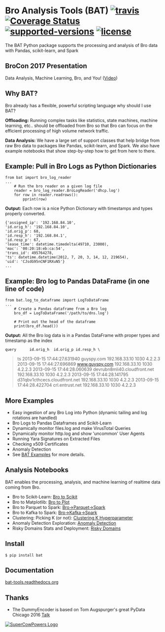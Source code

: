Bro Analysis Tools (BAT) [![travis](https://travis-ci.org/SuperCowPowers/bat.svg?branch=master)](https://travis-ci.org/SuperCowPowers/bat) [![Coverage Status](https://coveralls.io/repos/github/SuperCowPowers/bat/badge.svg?branch=master)](https://coveralls.io/github/SuperCowPowers/bat?branch=master) [![supported-versions](https://img.shields.io/pypi/pyversions/bat.svg)](https://pypi.python.org/pypi/bat) [![license](https://img.shields.io/badge/License-Apache%202.0-green.svg)](https://choosealicense.com/licenses/apache-2.0)
===============================================================================================================================================================================================================================================================================================================================================================================================================================================================================================================================================

The BAT Python package supports the processing and analysis of Bro data
with Pandas, scikit-learn, and Spark

BroCon 2017 Presentation
------------------------

Data Analysis, Machine Learning, Bro, and You!
([Video](https://www.youtube.com/watch?v=pG5lU9CLnIU))

Why BAT?
--------

Bro already has a flexible, powerful scripting language why should I use
BAT?

**Offloading:** Running complex tasks like statistics, state machines,
machine learning, etc.. should be offloaded from Bro so that Bro can
focus on the efficient processing of high volume network traffic.

**Data Analysis:** We have a large set of support classes that help
bridge from raw Bro data to packages like Pandas, scikit-learn, and
Spark. We also have example notebooks that show step-by-step how to get
from here to there.

Example: Pull in Bro Logs as Python Dictionaries
------------------------------------------------

``` {.sourceCode .python}
from bat import bro_log_reader
...
    # Run the bro reader on a given log file
    reader = bro_log_reader.BroLogReader('dhcp.log')
    for row in reader.readrows():
        pprint(row)
```

**Output:** Each row is a nice Python Dictionary with timestamps and
types properly converted.

    {'assigned_ip': '192.168.84.10',
    'id.orig_h': '192.168.84.10',
    'id.orig_p': 68,
    'id.resp_h': '192.168.84.1',
    'id.resp_p': 67,
    'lease_time': datetime.timedelta(49710, 23000),
    'mac': '00:20:18:eb:ca:54',
    'trans_id': 495764278,
    'ts': datetime.datetime(2012, 7, 20, 3, 14, 12, 219654),
    'uid': 'CJsdG95nCNF1RXuN5'}
    ...

Example: Bro log to Pandas DataFrame (in one line of code)
----------------------------------------------------------

``` {.sourceCode .python}
from bat.log_to_dataframe import LogToDataFrame
...
    # Create a Pandas dataframe from a Bro log
    bro_df = LogToDataFrame('/path/to/dns.log')

    # Print out the head of the dataframe
    print(bro_df.head())
```

**Output:** All the Bro log data is in a Pandas DataFrame with proper
types and timestamp as the index

    query      id.orig_h  id.orig_p id.resp_h \

> ts 2013-09-15 17:44:27.631940 guyspy.com 192.168.33.10 1030 4.2.2.3
> 2013-09-15 17:44:27.696869 www.guyspy.com 192.168.33.10 1030 4.2.2.3
> 2013-09-15 17:44:28.060639 devrubn8mli40.cloudfront.net 192.168.33.10
> 1030 4.2.2.3 2013-09-15 17:44:28.141795 d31qbv1cthcecs.cloudfront.net
> 192.168.33.10 1030 4.2.2.3 2013-09-15 17:44:28.422704 crl.entrust.net
> 192.168.33.10 1030 4.2.2.3

More Examples
-------------

-   Easy ingestion of any Bro Log into Python (dynamic tailing and log
    rotations are handled)
-   Bro Logs to Pandas Dataframes and Scikit-Learn
-   Dynamically monitor files.log and make VirusTotal Queries
-   Dynamically monitor http.log and show 'uncommon' User Agents
-   Running Yara Signatures on Extracted Files
-   Checking x509 Certificates
-   Anomaly Detection
-   See [BAT
    Examples](https://bat-tools.readthedocs.io/en/latest/examples.html)
    for more details.

Analysis Notebooks
------------------

BAT enables the processing, analysis, and machine learning of realtime
data coming from Bro.

-   Bro to Scikit-Learn: [Bro to
    Scikit](https://nbviewer.jupyter.org/github/SuperCowPowers/bat/blob/master/notebooks/Bro_to_Scikit_Learn.ipynb)
-   Bro to Matplotlib: [Bro to
    Plot](https://nbviewer.jupyter.org/github/SuperCowPowers/bat/blob/master/notebooks/Bro_to_Plot.ipynb)
-   Bro to Parquet to Spark:
    [Bro-&gt;Parquet-&gt;Spark](https://nbviewer.jupyter.org/github/SuperCowPowers/bat/blob/master/notebooks/Bro_to_Parquet_to_Spark.ipynb)
-   Bro to Kafka to Spark:
    [Bro-&gt;Kafka-&gt;Spark](https://nbviewer.jupyter.org/github/SuperCowPowers/bat/blob/master/notebooks/Bro_to_Kafka_to_Spark.ipynb)
-   Clustering: Picking K (or not): [Clustering K
    Hyperparameter](https://nbviewer.jupyter.org/github/SuperCowPowers/bat/blob/master/notebooks/Clustering_Picking_K.ipynb)
-   Anomaly Detection Exploration: [Anomaly
    Detection](https://nbviewer.jupyter.org/github/SuperCowPowers/bat/blob/master/notebooks/Anomaly_Detection.ipynb)
-   Risky Domains Stats and Deployment: [Risky
    Domains](https://nbviewer.jupyter.org/github/SuperCowPowers/bat/blob/master/notebooks/Risky_Domains.ipynb)

Install
-------

    $ pip install bat

Documentation
-------------

[bat-tools.readthedocs.org](https://bat-tools.readthedocs.org/)

Thanks
------

-   The DummyEncoder is based on Tom Augspurger's great PyData Chicago
    2016 [Talk](https://youtu.be/KLPtEBokqQ0)

[![SuperCowPowers Logo](https://www.kitware.com/img/small_logo_over.png)](https://www.kitware.com)
